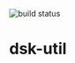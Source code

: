![build status](https://github.com/orix-software/dsk-util/workflows/build/badge.svg?branch=main&event=push)
# dsk-util

